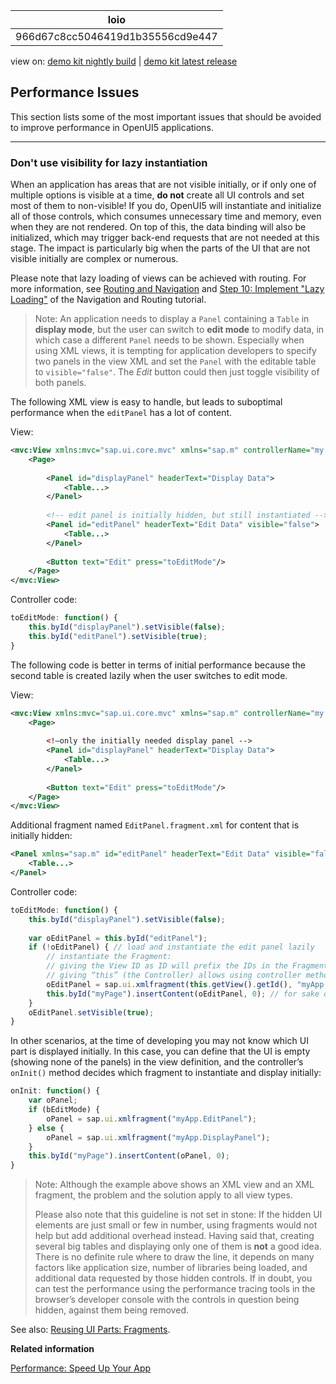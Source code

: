 <!-- loio966d67c8cc5046419d1b35556cd9e447 -->

| loio |
| -----|
| 966d67c8cc5046419d1b35556cd9e447 |

<div id="loio">

view on: [demo kit nightly build](https://openui5nightly.hana.ondemand.com/#/topic/966d67c8cc5046419d1b35556cd9e447) | [demo kit latest release](https://openui5.hana.ondemand.com/#/topic/966d67c8cc5046419d1b35556cd9e447)</div>

## Performance Issues

This section lists some of the most important issues that should be avoided to improve performance in OpenUI5 applications.

***

<a name="loio966d67c8cc5046419d1b35556cd9e447__1"/>

### Don't use visibility for lazy instantiation

When an application has areas that are not visible initially, or if only one of multiple options is visible at a time, **do not** create all UI controls and set most of them to non-visible! If you do, OpenUI5 will instantiate and initialize all of those controls, which consumes unnecessary time and memory, even when they are not rendered. On top of this, the data binding will also be initialized, which may trigger back-end requests that are not needed at this stage. The impact is particularly big when the parts of the UI that are not visible initially are complex or numerous.

Please note that lazy loading of views can be achieved with routing. For more information, see [Routing and Navigation](Routing_and_Navigation_3d18f20.md) and [Step 10: Implement "Lazy Loading"](Step_10_Implement_Lazy_Loading_cdab0a1.md) of the Navigation and Routing tutorial.

> Note:
> An application needs to display a `Panel` containing a `Table` in **display mode**, but the user can switch to **edit mode** to modify data, in which case a different `Panel` needs to be shown. Especially when using XML views, it is tempting for application developers to specify two panels in the view XML and set the `Panel` with the editable table to `visible="false"`. The *Edit* button could then just toggle visibility of both panels.
> 
> 

The following XML view is easy to handle, but leads to suboptimal performance when the `editPanel` has a lot of content.

View:

``` xml
<mvc:View xmlns:mvc="sap.ui.core.mvc" xmlns="sap.m" controllerName="my.own.controller">
	<Page>
                        
		<Panel id="displayPanel" headerText="Display Data">
			<Table...>
		</Panel>
                        
		<!-- edit panel is initially hidden, but still instantiated -->
		<Panel id="editPanel" headerText="Edit Data" visible="false">
			<Table...> 
		</Panel>
                        
		<Button text="Edit" press="toEditMode"/>
	</Page>
</mvc:View>
```

Controller code:

``` js
toEditMode: function() {
	this.byId("displayPanel").setVisible(false);
	this.byId("editPanel").setVisible(true);
}
```

The following code is better in terms of initial performance because the second table is created lazily when the user switches to edit mode.

View:

``` xml
<mvc:View xmlns:mvc="sap.ui.core.mvc" xmlns="sap.m" controllerName="my.own.controller">
	<Page>
            
		<!—only the initially needed display panel -->
		<Panel id="displayPanel" headerText="Display Data">
			<Table...>
		</Panel>
      
		<Button text="Edit" press="toEditMode"/>
	</Page>
</mvc:View>
```

Additional fragment named `EditPanel.fragment.xml` for content that is initially hidden:

``` xml
<Panel xmlns="sap.m" id="editPanel" headerText="Edit Data" visible="false">
	<Table...>
</Panel>
```

Controller code:

``` js
toEditMode: function() {
	this.byId("displayPanel").setVisible(false);
                  
	var oEditPanel = this.byId("editPanel");
	if (!oEditPanel) { // load and instantiate the edit panel lazily
		// instantiate the Fragment:
		// giving the View ID as ID will prefix the IDs in the Fragment and allows using this.byId(…) in the Controller
		// giving “this” (the Controller) allows using controller methods from within the Fragment
		oEditPanel = sap.ui.xmlfragment(this.getView().getId(), "myApp.EditPanel", this); 
		this.byId("myPage").insertContent(oEditPanel, 0); // for sake of simplicity inserts at position 0
	}
	oEditPanel.setVisible(true);
}
```

In other scenarios, at the time of developing you may not know which UI part is displayed initially. In this case, you can define that the UI is empty \(showing none of the panels\) in the view definition, and the controller’s `onInit()` method decides which fragment to instantiate and display initially:

``` js
onInit: function() {
	var oPanel;
	if (bEditMode) { 
		oPanel = sap.ui.xmlfragment("myApp.EditPanel");
	} else {
		oPanel = sap.ui.xmlfragment("myApp.DisplayPanel");
	}
	this.byId("myPage").insertContent(oPanel, 0);
}
```

> Note:
> Although the example above shows an XML view and an XML fragment, the problem and the solution apply to all view types.
> 
> Please also note that this guideline is not set in stone: If the hidden UI elements are just small or few in number, using fragments would not help but add additional overhead instead. Having said that, creating several big tables and displaying only one of them is **not** a good idea. There is no definite rule where to draw the line, it depends on many factors like application size, number of libraries being loaded, and additional data requested by those hidden controls. If in doubt, you can test the performance using the performance tracing tools in the browser’s developer console with the controls in question being hidden, against them being removed.
> 
> 

See also: [Reusing UI Parts: Fragments](Reusing_UI_Parts_Fragments_36a5b13.md).

**Related information**  


[Performance: Speed Up Your App](Performance_Speed_Up_Your_App_408b40e.md)

